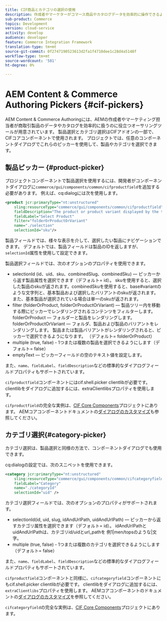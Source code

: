 ```yaml
---
title: CIF商品とカテゴリの選択の使用
description: 作成者やマーケターがコマース商品やカタログデータを効率的に操作できるように、顧客コマースコンポーネントでCIF商品やカテゴリ選択を使用する方法を説明します。
sub-product: Commerce
topics: Development
version: cloud-service
activity: develop
audience: developer
feature: Commerce Integration Framework
translation-type: tm+mt
source-git-commit: 0f2747190523613d2fa1f4710dee1c28d4a5148f
workflow-type: tm+mt
source-wordcount: '581'
ht-degree: 0%

---
```



# AEM Content &amp; Commerce Authoring Pickers {#cif-pickers}

AEM Content &amp; Commerce Authoringには、AEMの作成者やマーケティング担当者が商取引製品のデータやカタログを効率的に扱うのに役立つオーサリングツールが用意されています。 製品選択とカテゴリ選択はCIFアドオンの一部で、CIFコアコンポーネントで使用されます。 プロジェクトでは、任意のコンポーネントダイアログでこれらのピッカーを使用して、製品やカテゴリを選択できます。

## 製品ピッカー {#product-picker}

プロジェクトコンポーネントで製品選択を使用するには、開発者がコンポーネントダイアログに`commerce/gui/components/common/cifproductfield`を追加する必要があります。 例えば、cq:dialogには次を使用します。

```xml
<product jcr:primaryType="nt:unstructured"
    sling:resourceType="commerce/gui/components/common/cifproductfield"
    fieldDescription="The product or product variant displayed by the teaser"
    fieldLabel="Select Product"
    filter="folderOrProductOrVariant"
    name="./selection"
    selectionId="sku"/>
```

製品フィールドでは、様々な表示を介して、選択したい製品にナビゲーションできます。 デフォルトでは、製品フィールドは製品のIDを返しますが、`selectionId`属性を使用して設定できます。

製品選択フィールドでは、次のオプションのプロパティを使用できます。

- selectionId (id、uid、sku、combinedSlug、combinedSku) — ピッカーから返す製品属性を選択できます（デフォルト= id）。 skuを使用すると、選択した製品のskuが返されます。combinedSkuを使用すると、base#variantのような文字列と、基本製品および選択したバリアントのskuが返されます。また、基本製品が選択されている場合は単一のskuが返されます。
- filter (folderOrProduct, folderOrProductOrVariant) — 製品ツリー内を移動する際にピッカーでレンダリングされるコンテンツをフィルターします。 folderOrProduct — フォルダーと製品をレンダリングします。 folderOrProductOrVariant — フォルダ、製品および製品のバリアントをレンダリングします。 製品または製品バリアントがレンダリングされると、ピッカーで選択できるようになります。 （デフォルト= folderOrProduct）
- multiple (true, false) - 1つまたは複数の製品を選択できるようにします（デフォルト= false）
- emptyText — ピッカーフィールドの空のテキスト値を設定します。

また、`name`、`fieldLabel`、`fieldDescription`などの標準的なダイアログフィールドプロパティもサポートされています。

`cifproductfield`コンポーネントにはcif.shell.picker clientlibが必要です。 clientlibをダイアログに追加するには、extraClientlibsプロパティを使用します。

`cifproductfield`の完全な実例は、[CIF Core Components](https://github.com/adobe/aem-core-cif-components/blob/master/ui.apps/src/main/content/jcr_root/apps/core/cif/components/commerce/productteaser/v1/productteaser/_cq_dialog/.content.xml)プロジェクトにあります。 AEMコアコンポーネントドキュメントの[ダイアログのカスタマイズ](https://experienceleague.adobe.com/docs/experience-manager-core-components/using/developing/customizing.html?lang=en#customizing-dialogs)も参照してください。

## カテゴリ選択{#category-picker}

カテゴリ選択は、製品選択と同様の方法で、コンポーネントダイアログでも使用できます。

cq:dialogの設定では、次のスニペットを使用できます。

```xml
<category jcr:primaryType="nt:unstructured" 
    sling:resourceType="commerce/gui/components/common/cifcategoryfield" 
    fieldLabel="Category" 
    name="./categoryId" 
    selectionId="uid" />
```

カテゴリ選択フィールドでは、次のオプションのプロパティがサポートされます。

- selectionId(id, uid, slug, idAndUrlPath, uidAndUrlPath) — ピッカーから返すカテゴリ属性を選択できます（デフォルト= id）。 idAndUrlPathとuidAndUrlPathは、カテゴリid/uidとurl_pathを 例1|men/topsのような|文字。
- multiple (true, false) - 1つまたは複数のカテゴリを選択できるようにします（デフォルト= false）

また、`name`、`fieldLabel`、`fieldDescription`などの標準的なダイアログフィールドプロパティもサポートされています。

`cifproductfield`コンポーネントと同様に、`cifcategoryfield`コンポーネントにもcif.shell.picker clientlibが必要です。 clientlibをダイアログに追加するには、`extraClientlibs`プロパティを使用します。 AEMコアコンポーネントのドキュメントの[ダイアログのカスタマイズ](https://experienceleague.adobe.com/docs/experience-manager-core-components/using/developing/customizing.html?lang=en#customizing-dialogs)を参照してください。

`cifcategoryfield`の完全な実例は、[CIF Core Components](https://github.com/adobe/aem-core-cif-components/blob/master/ui.apps/src/main/content/jcr_root/apps/core/cif/components/commerce/featuredcategorylist/v1/featuredcategorylist/_cq_dialog/.content.xml)プロジェクトにあります。
